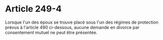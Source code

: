 # Article 249-4

Lorsque l'un des époux se trouve placé sous l'un des régimes de protection prévus à l'article 490 ci-dessous, aucune demande en divorce par consentement mutuel ne peut être présentée.
